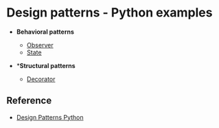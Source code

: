 # Design patterns - Python examples

- **Behavioral patterns**
  - [Observer](behavioral/observer)
  - [State](behavioral/state)

- ***Structural patterns**
  - [Decorator](structural/decorator)

## Reference

- [Design Patterns Python](https://github.com/kelvins/design-patterns-python)